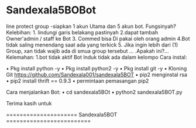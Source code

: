 # Sandexala5BOBot 
line protect group -siapkan 1 akun Utama dan 5 akun bot.
Fungsinyah? Kelebihan: 1. lindungi garis belakang pastinyah 2.dapat tambah Owner'admin / staff ke Bot 3. Commed bisa
Di pakai oleh orang admin 4.Bot tidak saling menendang saat ada yang terkick 5. Jika ingin lebih dari (1) Group, xan tidak wajib ada di smua group tersebut ...
.Apakah ini?...
Kelemahan: 1.bot tidak aktif Bot Induk tidak ada dalam kelompo
Cara instal:

• Pkg install python -y
• Pkg install python2 -y
• Pkg install git -y 
• Kloning Git https://github.com/Sandexala001/sandexala5BOT
• pip2 menginstal rsa
• pip2 install thrift == 0.9.3
• permintaan pemasangan pip2

Cara menjalankan Bot:
• cd sandexala5BOt 
• python2 sandexala5BOT.py

Terima kasih untuk

===================== Sandexala5BOT =========================
